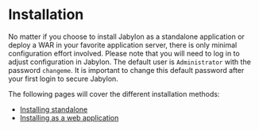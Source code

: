 
# Installation

No matter if you choose to install Jabylon as a standalone application or deploy a WAR in your favorite application server, there is only minimal configuration effort involved.
Please note that you will need to log in to adjust configuration in Jabylon. The default user is `Administrator` with the password `changeme`. 
It is important to change this default password after your first login to secure Jabylon.

The following pages will cover the different installation methods:

 * [Installing standalone](standaloneInstallation.html)
 * [Installing as a web application](warInstallation.html)
  